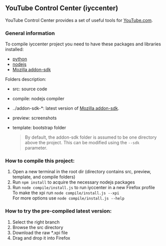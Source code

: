 ## YouTube Control Center (iyccenter)
YouTube Control Center provides a set of useful tools for [YouTube.com](https://www.youtube.com).

### General information
To compile iyccenter project you need to have these packages and libraries installed:
* [python](https://www.python.org/getit/)
* [nodejs](https://nodejs.org/)
* [Mozilla addon-sdk](https://addons.mozilla.org/developers/builder)
  
Folders description:
* src: source code
* compile: nodejs compiler
* ../addon-sdk-*: latest version of [Mozilla addon-sdk](https://addons.mozilla.org/developers/builder).
* preview: screenshots
* template: bootstrap folder

  > By default, the addon-sdk folder is assumed to be one directory above the project. This can be modified using the ``--sdk`` parameter.

### How to compile this project:
1. Open a new terminal in the root dir (directory contains src, preview, template, and compile folders)
2. Run ``npm install`` to acquire the necessary nodejs packages
3. Run ``node compile/install.js`` to run iyccenter in a new Firefox profile  
   To make the xpi run ``node compile/install.js --xpi``  
   For more options use ``node compile/install.js --help``  

### How to try the pre-compiled latest version:
1. Select the right branch
2. Browse the src directory
3. Download the raw *.xpi file
4. Drag and drop it into Firefox
